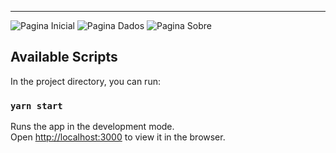 
----
<img src="https://github.com/thailajf/Covid-19/blob/master/images-videos/home-image.png" alt="Pagina Inicial">


<img src="https://github.com/thailajf/Covid-19/blob/master/images-videos/data-image.png" alt="Pagina Dados">


<img src="https://github.com/thailajf/Covid-19/blob/master/images-videos/about-image.png" alt="Pagina Sobre">


## Available Scripts

In the project directory, you can run:

### `yarn start`

Runs the app in the development mode.<br />
Open [http://localhost:3000](http://localhost:3000) to view it in the browser.


